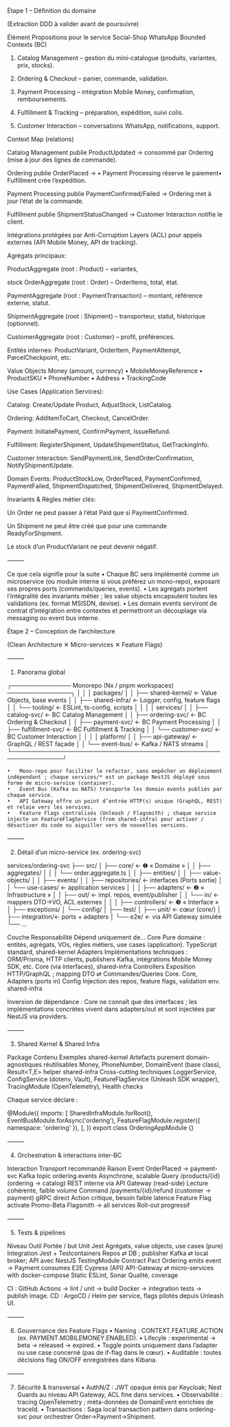 Étape 1 – Définition du domaine

(Extraction DDD à valider avant de poursuivre)

Élément	Propositions pour le service Social-Shop WhatsApp
Bounded Contexts (BC)

1. Catalog Management – gestion du mini-catalogue (produits, variantes, prix, stocks).

2. Ordering & Checkout – panier, commande, validation.

3. Payment Processing – intégration Mobile Money, confirmation, remboursements.

4. Fulfillment & Tracking – préparation, expédition, suivi colis.

5. Customer Interaction – conversations WhatsApp, notifications, support.

Context Map (relations)	

Catalog Management publie ProductUpdated → consommé par Ordering (mise à jour des lignes de commande).

Ordering publie OrderPlaced → • Payment Processing réserve le paiement• Fulfillment crée l’expédition.

Payment Processing publie PaymentConfirmed/Failed → Ordering met à jour l’état de la commande.

Fulfillment publie ShipmentStatusChanged → Customer Interaction notifie le client.

Intégrations protégées par Anti-Corruption Layers (ACL) pour appels externes (API Mobile Money, API de tracking).

Agrégats principaux: 

ProductAggregate (root : Product) – variantes, 

stock OrderAggregate (root : Order) – OrderItems, total, état.

PaymentAggregate (root : PaymentTransaction) – montant, référence externe, statut.

ShipmentAggregate (root : Shipment) – transporteur, statut, historique (optionnel).

CustomerAggregate (root : Customer) – profil, préférences.

Entités internes:
ProductVariant, OrderItem, PaymentAttempt, ParcelCheckpoint, etc.

Value Objects	Money (amount, currency) • MobileMoneyReference • ProductSKU • PhoneNumber • Address • 
TrackingCode

Use Cases (Application Services):

Catalog: Create/Update Product, AdjustStock, ListCatalog.

Ordering: AddItemToCart, Checkout, CancelOrder.

Payment: InitiatePayment, ConfirmPayment, IssueRefund.

Fulfillment: RegisterShipment, UpdateShipmentStatus, GetTrackingInfo.

Customer Interaction: SendPaymentLink, SendOrderConfirmation, NotifyShipmentUpdate.

Domain Events:
ProductStockLow, OrderPlaced, PaymentConfirmed, PaymentFailed, ShipmentDispatched, ShipmentDelivered, ShipmentDelayed.

Invariants & Règles métier clés: 

Un Order ne peut passer à l’état Paid que si PaymentConfirmed.

Un Shipment ne peut être créé que pour une commande ReadyForShipment.

Le stock d’un ProductVariant ne peut devenir négatif.


⸻

Ce que cela signifie pour la suite
	•	Chaque BC sera implémenté comme un microservice (ou module interne si vous préférez un mono-repo), exposant ses propres ports (commands/queries, events).
	•	Les agrégats portent l’intégralité des invariants métier ; les value objects encapsulent toutes les validations (ex. format MSISDN, devise).
	•	Les domain events serviront de contrat d’intégration entre contextes et permettront un découplage via messaging ou event bus interne.

Étape 2 – Conception de l’architecture

(Clean Architecture ✕ Micro-services ✕ Feature Flags)

⸻

1. Panorama global

┌────────────── Monorepo (Nx / pnpm workspaces) ───────────────┐
│                                                              │
│  packages/                                                   │
│  ├── shared-kernel/        ←  Value Objects, base events     │
│  ├── shared-infra/         ←  Logger, config, feature flags  │
│  └── tooling/              ←  ESLint, ts-config, scripts     │
│                                                              │
│  services/                                                    │
│  ├── catalog-svc/          ←  BC Catalog Management          │
│  ├── ordering-svc/         ←  BC Ordering & Checkout         │
│  ├── payment-svc/          ←  BC Payment Processing          │
│  ├── fulfillment-svc/      ←  BC Fulfillment & Tracking      │
│  └── customer-svc/         ←  BC Customer Interaction        │
│                                                              │
│  platform/                                                    │
│  ├── api-gateway/          ←  GraphQL / REST façade          │
│  └── event-bus/            ←  Kafka / NATS streams           │
└──────────────────────────────────────────────────────────────┘

	•	Mono-repo pour faciliter le refactor, sans empêcher un déploiement indépendant ; chaque services/* est un package NestJS déployé sous forme de micro-service (container).
	•	Event Bus (Kafka ou NATS) transporte les domain events publiés par chaque service.
	•	API Gateway offre un point d’entrée HTTP(s) unique (GraphQL, REST) et relaie vers les services.
	•	Feature Flags centralisés (Unleash / Flagsmith) ; chaque service injecte un FeatureFlagService (from shared-infra) pour activer / désactiver du code ou aiguiller vers de nouvelles versions.

⸻

2. Détail d’un micro-service (ex. ordering-svc)

services/ordering-svc
├── src/
│   ├── core/                    ←  ❶ « Domaine »
│   │   ├── aggregates/
│   │   │   └── order.aggregate.ts
│   │   ├── entities/
│   │   ├── value-objects/
│   │   ├── events/
│   │   ├── repositories/        ←  interfaces (Ports sortie)
│   │   └── use-cases/           ←  application services
│   │
│   ├── adapters/                ←  ❷ « Infrastructure »
│   │   ├── out/                 ←  impl. repos, event/publisher
│   │   └── in/                  ←  mappers DTO→VO, ACL externes
│   │
│   ├── controllers/             ←  ❸ « Interface »
│   ├── exceptions/
│   └── config/
│
├── test/
│   ├── unit/       ←  cœur (core/)
│   ├── integration/←  ports + adapters
│   └── e2e/        ←  via API Gateway simulée
└── ...

Couche	Responsabilité	Dépend uniquement de…
Core	Pure domaine : entités, agrégats, VOs, règles métiers, use cases (application).	TypeScript standard, shared-kernel
Adapters	Implémentations techniques : ORM/Prisma, HTTP clients, publishers Kafka, intégrations Mobile Money SDK, etc.	Core (via interfaces), shared-infra
Controllers	Exposition HTTP/GraphQL ; mapping DTO ⇄ Commandes/Queries Core.	Core, Adapters (ports in)
Config	Injection des repos, feature flags, validation env.	shared-infra

Inversion de dépendance : Core ne connaît que des interfaces ; les implémentations concrètes vivent dans adapters/out et sont injectées par NestJS via providers.

⸻

3. Shared Kernel & Shared Infra

Package	Contenu	Exemples
shared-kernel	Artefacts purement domain-agnostiques réutilisables	Money, PhoneNumber, DomainEvent (base class), Result<T,E> helper
shared-infra	Cross-cutting techniques	LoggerService, ConfigService (dotenv, Vault), FeatureFlagService (Unleash SDK wrapper), TracingModule (OpenTelemetry), Health checks

Chaque service déclare :

@Module({
  imports: [
    SharedInfraModule.forRoot(),
    EventBusModule.forAsync('ordering'),
    FeatureFlagModule.register({ namespace: 'ordering' }),
  ],
})
export class OrderingAppModule {}


⸻

4. Orchestration & interactions inter-BC

Interaction	Transport recommandé	Raison
Event OrderPlaced → payment-svc	Kafka topic ordering.events	Asynchrone, scalable
Query /products/{id} (ordering → catalog)	REST interne via API Gateway (read-side) Lecture cohérente, faible volume
Command /payments/{id}/refund (customer → payment)	gRPC direct	Action critique, besoin faible latence
Feature Flag activate Promo-Beta	Flagsmith → all services	Roll-out progressif


⸻

5. Tests & pipelines

Niveau	Outil	Portée / but
Unit	Jest	Agrégats, value objects, use cases (pure)
Integration	Jest + Testcontainers	Repos ⇄ DB ; publisher Kafka ⇄ local broker; API avec NestJS TestingModule
Contract	Pact	Ordering emits event → Payment consumes
E2E	Cypress (API)	API-Gateway ⇄ micro-services with docker-compose
Static	ESLint, Sonar	Qualité, coverage

CI : GitHub Actions → lint / unit → build Docker → integration tests → publish image.
CD : ArgoCD / Helm per service, flags pilotés depuis Unleash UI.

⸻

6. Gouvernance des Feature Flags
	•	Naming : CONTEXT.FEATURE.ACTION (ex. PAYMENT.MOBILEMONEY.ENABLED).
	•	Lifecyle : experimental → beta → released → expired.
	•	Toggle points uniquement dans l’adapter ou use case concerné (pas de if-flag dans le cœur).
	•	Auditable : toutes décisions flag ON/OFF enregistrées dans Kibana.

⸻

7. Sécurité & transversal
	•	AuthN/Z : JWT opaque émis par Keycloak; Nest Guards au niveau API Gateway, ACL fine dans services.
	•	Observabilité : tracing OpenTelemetry ; méta-données de DomainEvent enrichies de traceId.
	•	Transactions : Saga local transaction pattern dans ordering-svc pour orchestrer Order→Payment→Shipment.